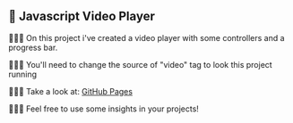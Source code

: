 ## 🚀 Javascript Video Player

👨🏽‍💻 On this project i've created a video player with some controllers and a progress bar.

👨🏽‍💼 You'll need to change the source of "video" tag to look this project running

🕵🏽‍♂️ Take a look at: [GitHub Pages](https://matheus-gs.github.io/video-player/)

🙋🏽‍♂️ Feel free to use some insights in your projects!
